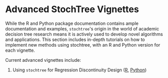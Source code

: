 # Advanced StochTree Vignettes

While the R and Python package documentation contains ample documentation and examples, 
`stochtree`'s origin in the world of academic decision tree research means it is 
actively used to develop novel algorithms and applications. 
This section includes in-depth tutorials on how to implement new methods using stochtree, 
with an R and Python version for each vignette.

Current advanced vignettes include:

1. Using `stochtree` for Regression Discontinuity Design ([R](R/rdd.html), [Python](Python/rdd.html))
